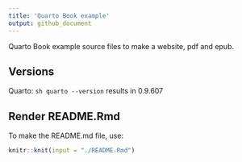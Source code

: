 ```yaml
---
title: 'Quarto Book example'
output: github_document
---
```


<!-- README.md is generated from README.Rmd. Please edit that file -->



Quarto Book example source files to make a website, pdf and epub.

## Versions
Quarto: `sh quarto --version` results in 0.9.607

## Render README.Rmd
To make the README.md file, use:

```r
knitr::knit(input = "./README.Rmd")
```
